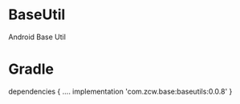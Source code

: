 # BaseUtil
Android Base Util

# Gradle
dependencies {
    ....
    implementation 'com.zcw.base:baseutils:0.0.8'
}
